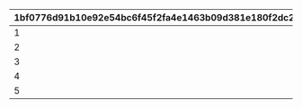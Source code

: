 |1bf0776d91b10e92e54bc6f45f2fa4e1463b09d381e180f2dc24d8279a8a4790|48c5314e4592d204bcd62c6418fba56606030be28589fc8b788767818a9af62d|81e3d5d6d86c6705767085a8c9830881ca4ef87d5d4ed3ce4e3423e97aec64ab|
| --- | --- | --- |
|1|20|-470|
|2|0|-235|
|3|10|0|
|4|20|235|
|5|10|470|